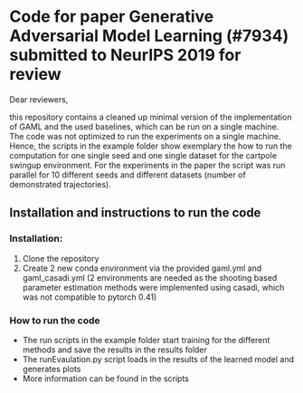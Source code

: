 # Code for paper Generative Adversarial Model Learning (#7934) submitted to NeurIPS 2019 for review 

Dear reviewers,

this repository contains a cleaned up minimal version of the implementation of GAML and the used baselines, which can be run on a single machine. The code was not optimized to run the experiments on a single machine. Hence, the scripts in the example folder show exemplary the how to run the computation for one single seed and one single dataset for the cartpole swingup environment. For the experiments in the paper the script was run parallel for 10 different seeds and different datasets (number of demonstrated trajectories).

## Installation and instructions to run the code

### Installation:
1. Clone the repository 
2. Create 2 new conda environment via the provided gaml.yml and gaml_casadi.yml (2 environments are needed as the shooting based parameter estimation methods were implemented using casadi, which was not compatible to pytorch 0.41)

### How to run the code
* The run scripts in the example folder start training for the different methods and save the results in the results folder
* The runEvaulation.py script loads in the results of the learned model and generates plots
* More information can be found in the scripts
